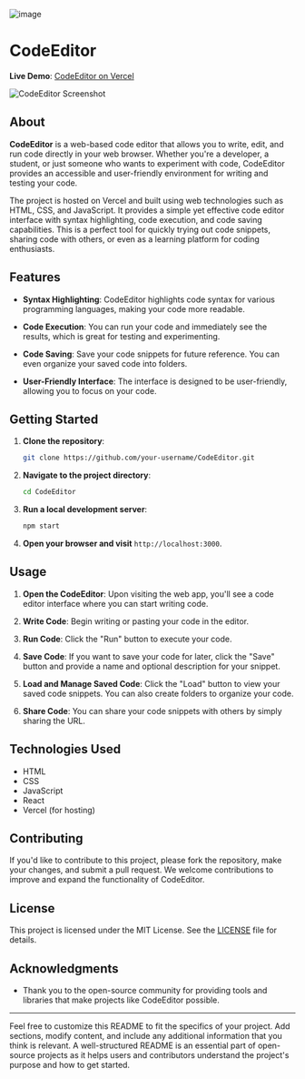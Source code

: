 
![image](https://github.com/coderunner4sonam/Code_Editor_App/assets/80218236/b2ddf04d-f410-4583-b89d-637de0f63a77)

# CodeEditor

**Live Demo**: [CodeEditor on Vercel](https://code-editor-app-pi.vercel.app/)

![CodeEditor Screenshot](screenshot.png)

## About

**CodeEditor** is a web-based code editor that allows you to write, edit, and run code directly in your web browser. Whether you're a developer, a student, or just someone who wants to experiment with code, CodeEditor provides an accessible and user-friendly environment for writing and testing your code.

The project is hosted on Vercel and built using web technologies such as HTML, CSS, and JavaScript. It provides a simple yet effective code editor interface with syntax highlighting, code execution, and code saving capabilities. This is a perfect tool for quickly trying out code snippets, sharing code with others, or even as a learning platform for coding enthusiasts.

## Features

- **Syntax Highlighting**: CodeEditor highlights code syntax for various programming languages, making your code more readable.

- **Code Execution**: You can run your code and immediately see the results, which is great for testing and experimenting.

- **Code Saving**: Save your code snippets for future reference. You can even organize your saved code into folders.

- **User-Friendly Interface**: The interface is designed to be user-friendly, allowing you to focus on your code.

## Getting Started

1. **Clone the repository**:

   ```bash
   git clone https://github.com/your-username/CodeEditor.git
   ```

2. **Navigate to the project directory**:

   ```bash
   cd CodeEditor
   ```

3. **Run a local development server**:

   ```bash
   npm start
   ```

4. **Open your browser and visit** `http://localhost:3000`.

## Usage

1. **Open the CodeEditor**: Upon visiting the web app, you'll see a code editor interface where you can start writing code.

2. **Write Code**: Begin writing or pasting your code in the editor.

3. **Run Code**: Click the "Run" button to execute your code.

4. **Save Code**: If you want to save your code for later, click the "Save" button and provide a name and optional description for your snippet.

5. **Load and Manage Saved Code**: Click the "Load" button to view your saved code snippets. You can also create folders to organize your code.

6. **Share Code**: You can share your code snippets with others by simply sharing the URL.

## Technologies Used

- HTML
- CSS
- JavaScript
- React
- Vercel (for hosting)

## Contributing

If you'd like to contribute to this project, please fork the repository, make your changes, and submit a pull request. We welcome contributions to improve and expand the functionality of CodeEditor.

## License

This project is licensed under the MIT License. See the [LICENSE](LICENSE) file for details.

## Acknowledgments

- Thank you to the open-source community for providing tools and libraries that make projects like CodeEditor possible.

---

Feel free to customize this README to fit the specifics of your project. Add sections, modify content, and include any additional information that you think is relevant. A well-structured README is an essential part of open-source projects as it helps users and contributors understand the project's purpose and how to get started.
